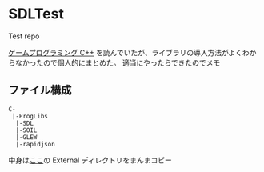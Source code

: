 # SDLTest
Test repo

[ゲームプログラミング C++](https://www.amazon.co.jp/dp/4798157619) を読んでいたが、ライブラリの導入方法がよくわからなかったので個人的にまとめた。
適当にやったらできたのでメモ

## ファイル構成
```
C-
 |-ProgLibs
  |-SDL
  |-SOIL
  |-GLEW
  |-rapidjson
```
中身は[ここ](https://github.com/gameprogcpp/code)の External ディレクトリをまんまコピー

